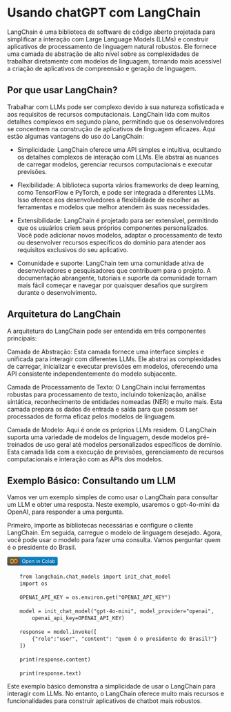 # Usando chatGPT com LangChain

LangChain é uma biblioteca de software de código aberto projetada para
simplificar a interação com Large Language Models (LLMs) e construir
aplicativos de processamento de linguagem natural robustos. Ele fornece
uma camada de abstração de alto nível sobre as complexidades de
trabalhar diretamente com modelos de linguagem, tornando mais acessível
a criação de aplicativos de compreensão e geração de linguagem.

## Por que usar LangChain?

Trabalhar com LLMs pode ser complexo devido à sua natureza sofisticada e
aos requisitos de recursos computacionais. LangChain lida com muitos
detalhes complexos em segundo plano, permitindo que os desenvolvedores
se concentrem na construção de aplicativos de linguagem eficazes. Aqui
estão algumas vantagens do uso do LangChain:

- Simplicidade: LangChain oferece uma API simples e intuitiva, ocultando
  os detalhes complexos de interação com LLMs. Ele abstrai as nuances de
  carregar modelos, gerenciar recursos computacionais e executar
  previsões.

- Flexibilidade: A biblioteca suporta vários frameworks de deep
  learning, como TensorFlow e PyTorch, e pode ser integrada a diferentes
  LLMs. Isso oferece aos desenvolvedores a flexibilidade de escolher as
  ferramentas e modelos que melhor atendem às suas necessidades.

- Extensibilidade: LangChain é projetado para ser extensível, permitindo
  que os usuários criem seus próprios componentes personalizados. Você
  pode adicionar novos modelos, adaptar o processamento de texto ou
  desenvolver recursos específicos do domínio para atender aos
  requisitos exclusivos do seu aplicativo.

- Comunidade e suporte: LangChain tem uma comunidade ativa de
  desenvolvedores e pesquisadores que contribuem para o projeto. A
  documentação abrangente, tutoriais e suporte da comunidade tornam mais
  fácil começar e navegar por quaisquer desafios que surgirem durante o
  desenvolvimento.

## Arquitetura do LangChain

A arquitetura do LangChain pode ser entendida em três componentes
principais:

Camada de Abstração: Esta camada fornece uma interface simples e
unificada para interagir com diferentes LLMs. Ele abstrai as
complexidades de carregar, inicializar e executar previsões em modelos,
oferecendo uma API consistente independentemente do modelo subjacente.

Camada de Processamento de Texto: O LangChain inclui ferramentas
robustas para processamento de texto, incluindo tokenização, análise
sintática, reconhecimento de entidades nomeadas (NER) e muito mais. Esta
camada prepara os dados de entrada e saída para que possam ser
processados de forma eficaz pelos modelos de linguagem.

Camada de Modelo: Aqui é onde os próprios LLMs residem. O LangChain
suporta uma variedade de modelos de linguagem, desde modelos
pré-treinados de uso geral até modelos personalizados específicos de
domínio. Esta camada lida com a execução de previsões, gerenciamento de
recursos computacionais e interação com as APIs dos modelos.

## Exemplo Básico: Consultando um LLM

Vamos ver um exemplo simples de como usar o LangChain para consultar um
LLM e obter uma resposta. Neste exemplo, usaremos o gpt-4o-mini da
OpenAI, para responder a uma pergunta.

Primeiro, importe as bibliotecas necessárias e configure o cliente
LangChain. Em seguida, carregue o modelo de linguagem desejado. Agora,
você pode usar o modelo para fazer uma consulta. Vamos perguntar quem é
o presidente do Brasil.

[ ![image](./fig/colab-badge.png)
](https://colab.research.google.com/github/giseldo/chatbotbook_v2/blob/main/notebook/langchain.ipynb)

        from langchain.chat_models import init_chat_model
        import os

        OPENAI_API_KEY = os.environ.get("OPENAI_API_KEY")

        model = init_chat_model("gpt-4o-mini", model_provider="openai", 
            openai_api_key=OPENAI_API_KEY)

        response = model.invoke([
            {"role":"user", "content": "quem é o presidente do Brasil?"}
        ])

        print(response.content)

        print(response.text)

Este exemplo básico demonstra a simplicidade de usar o LangChain para
interagir com LLMs. No entanto, o LangChain oferece muito mais recursos
e funcionalidades para construir aplicativos de chatbot mais robustos.
